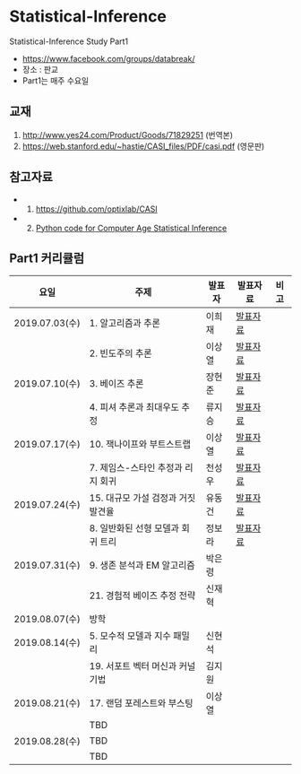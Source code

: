 # Statistical-Inference

Statistical-Inference Study Part1

* https://www.facebook.com/groups/databreak/
* 장소 : 판교
* Part1는 매주 수요일


## 교재

1. http://www.yes24.com/Product/Goods/71829251 (번역본)
2. https://web.stanford.edu/~hastie/CASI_files/PDF/casi.pdf (영문판)

## 참고자료

* 1. https://github.com/optixlab/CASI
* 2. [Python code for Computer Age Statistical Inference](https://github.com/jrfiedler/CASI_Python)

## Part1 커리큘럼
|요일   |주제   |발표자   |발표자료   |비고|
|---|---|---|---|---|
|2019.07.03(수)|1. 알고리즘과 추론|이희재|[발표자료](https://github.com/KaggleBreak/Statistical-Inference/tree/master/part1/study1/1%EC%9E%A5)|
||2. 빈도주의 추론|이상열|[발표자료](https://github.com/KaggleBreak/Statistical-Inference/blob/master/part1/study1/2st.pdf)|
|2019.07.10(수)|3. 베이즈 추론|장현준|[발표자료](https://github.com/KaggleBreak/Statistical-Inference/blob/master/part1/study2/ch3.%20%EB%B2%A0%EC%9D%B4%EC%A6%88%20%EC%B6%94%EB%A1%A0.pptx)||
||4. 피셔 추론과 최대우도 추정|류지승|[발표자료](https://github.com/KaggleBreak/Statistical-Inference/blob/master/part1/study2/ch4.%20%ED%94%BC%EC%85%94%20%EC%B6%94%EB%A1%A0%EA%B3%BC%20%EC%B5%9C%EB%8C%80%20%EC%9A%B0%EB%8F%84%20%EC%B6%94%EC%A0%95.pdf)|
|2019.07.17(수)|10. 잭나이프와 부트스트랩|이상열|[발표자료](https://github.com/KaggleBreak/Statistical-Inference/blob/master/part1/study3/10st.pdf)||
||7. 제임스-스타인 추정과 리지 회귀|천성우|[발표자료](https://github.com/KaggleBreak/Statistical-Inference/blob/master/part1/study3/CASI_chap_7.pdf)|
|2019.07.24(수)|15. 대규모 가설 검정과 거짓 발견율|유동건|[발표자료](https://github.com/KaggleBreak/Statistical-Inference/blob/master/part1/study4/ch15_large_scale_testing.pdf)||
||8. 일반화된 선형 모델과 회귀 트리|정보라|[발표자료](https://github.com/KaggleBreak/Statistical-Inference/blob/master/part1/study4/ch8_Generalized_LinearModels_RegressionTrees.pdf)|
|2019.07.31(수)|9. 생존 분석과 EM 알고리즘|박은령|||
||21. 경험적 베이즈 추정 전략|신재혁||
|2019.08.07(수)|방학||||
|2019.08.14(수)|5. 모수적 모델과 지수 패밀리|신현석|||
||19. 서포트 벡터 머신과 커널 기법|김지원||
|2019.08.21(수)|17. 랜덤 포레스트와 부스팅|이상열|||
||TBD|||
|2019.08.28(수)|TBD||||
||TBD|||
